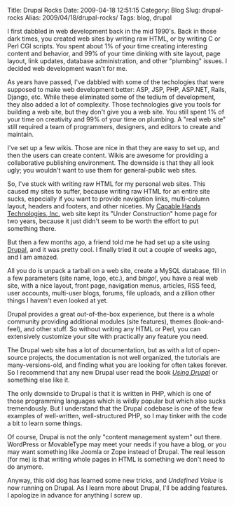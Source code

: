 Title: Drupal Rocks
Date: 2009-04-18 12:51:15
Category: Blog
Slug: drupal-rocks
Alias: 2009/04/18/drupal-rocks/
Tags: blog, drupal


I first dabbled in web development back in the mid 1990's. Back in those dark times, you created web sites by writing raw HTML, or by writing C or Perl CGI scripts. You spent about 1% of your time creating interesting content and behavior, and 99% of your time dinking with site layout, page layout, link updates, database administration, and other "plumbing" issues. I decided web development wasn't for me.

As years have passed, I've dabbled with some of the techologies that were supposed to make web development better: ASP, JSP, PHP, ASP.NET, Rails, Django, etc. While these eliminated some of the tedium of development, they also added a lot of complexity. Those technologies give you tools for building a web site, but they don't give you a web site. You still spent 1% of your time on creativity and 99% of your time on plumbing. A "real web site" still required a team of programmers, designers, and editors to create and maintain.

I've set up a few wikis. Those are nice in that they are easy to set up, and then the users can create content. Wikis are awesome for providing a collaborative publishing environment. The downside is that they all look ugly; you wouldn't want to use them for general-public web sites.

So, I've stuck with writing raw HTML for my personal web sites. This caused my sites to suffer, because writing raw HTML for an entire site sucks, especially if you want to provide navigation links, multi-column layout, headers and footers, and other niceties.  My [Capable Hands Technologies, Inc.](http://capablehands.net) web site kept its "Under Construction" home page for two years, because it just didn't seem to be worth the effort to put something there.

But then a few months ago, a friend told me he had set up a site using [Drupal](http://drupal.org), and it was pretty cool. I finally tried it out a couple of weeks ago, and I am amazed.

All you do is unpack a tarball on a web site, create a MySQL database, fill in a few parameters (site name, logo, etc.), and _bingo!_, you have a real web site, with a nice layout, front page, navigation menus, articles, RSS feed, user accounts, multi-user blogs, forums, file uploads, and a zillion other things I haven't even looked at yet.

Drupal provides a great out-of-the-box experience, but there is a whole community providing additional modules (site features), themes (look-and-feel), and other stuff. So without writing any HTML or Perl, you can extensively customize your site with practically any feature you need.

The Drupal web site has a lot of documentation, but as with a lot of open-source projects, the documentation is not well organized, the tutorials are many-versions-old, and finding what you are looking for often takes forever. So I recommend that any new Drupal user read the book [_Using Drupal_](http://www.usingdrupal.com/) or something else like it.

The only downside to Drupal is that it is written in PHP, which is one of those programming languages which is wildly popular but which also sucks tremendously. But I understand that the Drupal codebase is one of the few examples of well-written, well-structured PHP, so I may tinker with the code a bit to learn some things.

Of course, Drupal is not the only "content management system" out there. WordPress or MovableType may meet your needs if you have a blog, or you may want something like Joomla or Zope instead of Drupal. The real lesson (for me) is that writing whole pages in HTML is something we don't need to do anymore.

Anyway, this old dog has learned some new tricks, and _Undefined Value_ is now running on Drupal. As I learn more about Drupal, I'll be adding features. I apologize in advance for anything I screw up.
